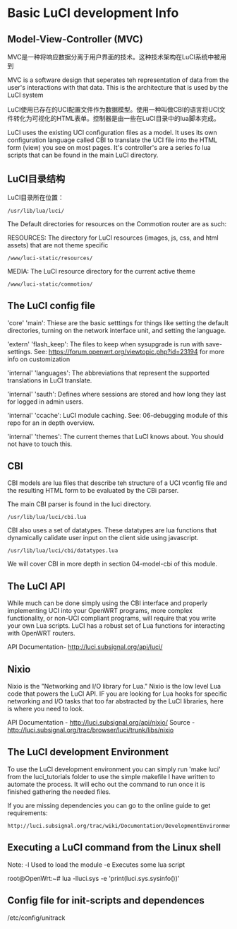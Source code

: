 
Basic LuCI development Info
===========================

Model-View-Controller (MVC)
---------------------
MVC是一种将响应数据分离于用户界面的技术。这种技术架构在LuCI系统中被用到

MVC is a software design that seperates teh representation of data from the user's interactions with that data. This is the architecture that is used by the LuCI system

LuCI使用已存在的UCI配置文件作为数据模型。使用一种叫做CBI的语言将UCI文件转化为可视化的HTML表单。控制器是由一些在LuCI目录中的lua脚本完成。

LuCI uses the existing UCI configuration files as a model. It uses its own configuration language called CBI to translate the UCI file into the HTML form (view) you see on most pages. It's controller's are a series fo lua scripts that can be found in the main LuCI directory.

LuCI目录结构
---------------------

LuCI目录所在位置：

    /usr/lib/lua/luci/

The Default directories for resources on the Commotion router are as such:

RESOURCES: The directory for LuCI resources (images, js, css, and html assets) that are not theme specific

    /www/luci-static/resources/

MEDIA: The LuCI resource directory for the current active theme

    /www/luci-static/commotion/

	
The LuCI config file
--------------------

'core' 'main': Thiese are the basic setttings for things like setting the default directories, turning on the network interface unit, and setting the language.

'extern' 'flash_keep': The  files to keep when sysupgrade is run with save-settings. See: https://forum.openwrt.org/viewtopic.php?id=23194 for more info on customization

'internal' 'languages': The abbreviations that represent the supported translations in LuCI translate. 

'internal' 'sauth': Defines where sessions are stored and how long they last for logged in admin users.

'internal' 'ccache':  LuCI module caching. See: 06-debugging module of this repo for an in depth overview.

'internal' 'themes': The current themes that LuCI knows about. You should not have to touch this.

CBI
---

CBI models are lua files that describe teh structure of a UCI vconfig file and the resulting HTML form to be evaluated by the CBi parser.

The main CBI parser is found in the luci directory.

    /usr/lib/lua/luci/cbi.lua

CBI also uses a set of datatypes. These datatypes are lua functions that dynamically calidate user input on the client side using javascript.

    /usr/lib/lua/luci/cbi/datatypes.lua

We will cover CBI in more depth in section 04-model-cbi of this module.

The LuCI API
-------------

While much can be done simply using the CBI interface and properly implementing UCI into your OpenWRT programs, more complex functionality, or non-UCI compliant programs, will require that you write your own Lua scripts. LuCI has a robust set of Lua functions for interacting with OpenWRT routers. 

API Documentation- http://luci.subsignal.org/api/luci/

Nixio
-----
Nixio is the "Networking and I/O library for Lua." Nixio is the low level Lua code that powers the LuCI API. IF you are looking for Lua hooks for specific networking and I/O tasks that too far abstracted by the LuCI libraries, here is where you need to look.

API Documentation - http://luci.subsignal.org/api/nixio/
Source - http://luci.subsignal.org/trac/browser/luci/trunk/libs/nixio


The LuCI development Environment
-----------------------------

To use the LuCI development environment you can simply run 'make luci' from the luci_tutorials folder to use the simple makefile I have written to automate the process. It will echo out the command to run once it is finished gathering the needed files.

If you are missing dependencies you can go to the online guide to get requirements:

    http://luci.subsignal.org/trac/wiki/Documentation/DevelopmentEnvironmentHowTo


Executing a LuCI command from the Linux shell
--------------------------------------------

Note:
-l     Used to load the module
-e    Executes some lua script

root@OpenWrt:~# lua -lluci.sys -e 'print(luci.sys.sysinfo())'


Config file for init-scripts and dependences
--------------------------------------------
/etc/config/unitrack


